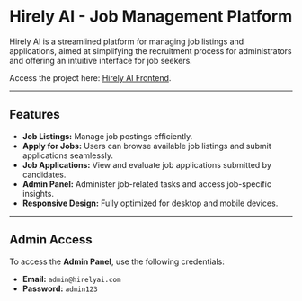 # Hirely AI - Job Management Platform

Hirely AI is a streamlined platform for managing job listings and applications, aimed at simplifying the recruitment process for administrators and offering an intuitive interface for job seekers.

Access the project here: [Hirely AI Frontend](https://hirelyai-frontend.netlify.app/).

---

## Features
- **Job Listings:** Manage job postings efficiently.
- **Apply for Jobs:** Users can browse available job listings and submit applications seamlessly.
- **Job Applications:** View and evaluate job applications submitted by candidates.
- **Admin Panel:** Administer job-related tasks and access job-specific insights.
- **Responsive Design:** Fully optimized for desktop and mobile devices.

---

## Admin Access
To access the **Admin Panel**, use the following credentials:

- **Email:** `admin@hirelyai.com`
- **Password:** `admin123`
